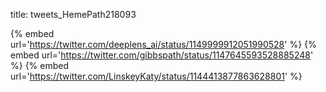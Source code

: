 title: tweets_HemePath218093

{% embed url='https://twitter.com/deeplens_ai/status/1149999912051990528' %}
{% embed url='https://twitter.com/gibbspath/status/1147645593528885248' %}
{% embed url='https://twitter.com/LinskeyKaty/status/1144413877863628801' %}
